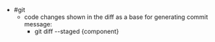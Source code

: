 - #git
	- code changes shown in the diff as a base for generating commit message:
		- git diff --staged {component}